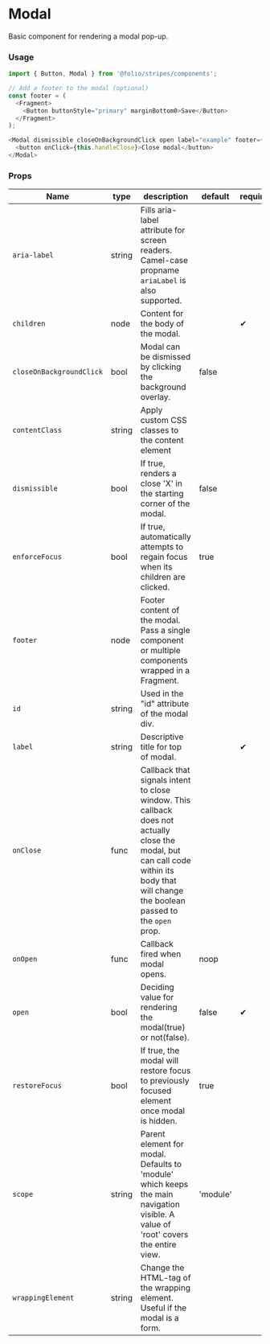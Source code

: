# Modal
Basic component for rendering a modal pop-up.
### Usage

```js
import { Button, Modal } from '@folio/stripes/components';

// Add a footer to the modal (optional)
const footer = (
  <Fragment>
    <Button buttonStyle="primary" marginBottom0>Save</Button>
  </Fragment>
);

<Modal dismissible closeOnBackgroundClick open label="example" footer={footer}>
  <button onClick={this.handleClose}>Close modal</button>
</Modal>
```

### Props
Name | type | description | default | required
--- | --- | --- | --- | ---
`aria-label` | string | Fills aria-label attribute for screen readers. Camel-case propname `ariaLabel` is also supported.| |
`children` | node | Content for the body of the modal. | | &#10004;
`closeOnBackgroundClick` | bool | Modal can be dismissed by clicking the background overlay. | false |
`contentClass` | string | Apply custom CSS classes to the content element | |
`dismissible` | bool | If true, renders a close 'X' in the starting corner of the modal. | false |
`enforceFocus` | bool | If true, automatically attempts to regain focus when its children are clicked.  | true |
`footer` | node | Footer content of the modal. Pass a single component or multiple components wrapped in a Fragment. | |
`id` | string | Used in the "id" attribute of the modal div. | |
`label` | string | Descriptive title for top of modal. | | &#10004;
`onClose` | func | Callback that signals intent to close window. This callback does not actually close the modal, but can call code within its body that will change the boolean passed to the `open` prop. | |
`onOpen` | func | Callback fired when modal opens. | noop |
`open` | bool | Deciding value for rendering the modal(true) or not(false). | false | &#10004;
`restoreFocus` | bool | If true, the modal will restore focus to previously focused element once modal is hidden. | true |
`scope` | string | Parent element for modal. Defaults to 'module' which keeps the main navigation visible. A value of 'root' covers the entire view. | 'module' |
`wrappingElement` | string | Change the HTML-tag of the wrapping element. Useful if the modal is a form. | |
